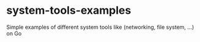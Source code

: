 # system-tools-examples
Simple examples of different system tools like (networking, file system, ...) on Go
